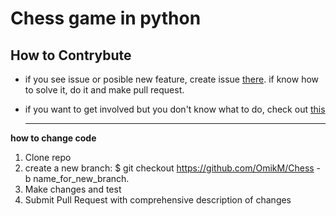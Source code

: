 # Chess game in python

## How to Contrybute
- if you see issue or posible new feature, create issue <a href="https://github.com/OmikM/Chess/issues">there<a/>. if know how to solve it, do it and make pull request.
- if you want to get involved but you don't know what to do, check out <a href=https://github.com/OmikM/Chess/projects/1> this</a>
  
  ---
<b>how to change code</b>
1. Clone repo 
2. create a new branch: $ git checkout https://github.com/OmikM/Chess -b name_for_new_branch.
3. Make changes and test 
4. Submit Pull Request with comprehensive description of changes

  